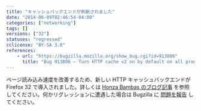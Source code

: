 ```yaml
---
title: "キャッシュバックエンドが刷新されました"
date: "2014-06-09T02:46:54-04:00"
categories: ["networking"]
tags: []
versions: ["32"]
statuses: "regressed"
cclicense: "BY-SA 3.0"
references:
    - url: "https://bugzilla.mozilla.org/show_bug.cgi?id=913806"
      title: "Bug 913806 – Turn HTTP cache v2 on by default on all products"
---
```

ページ読み込み速度を改善するため、新しい HTTP キャッシュバックエンドが Firefox 32 で導入されました。詳しくは [Honza Bambas のブログ記事](https://www.janbambas.cz/new-firefox-http-cache-enabled/) を参照してください。何かリグレッションに遭遇した場合は Bugzilla に [問題を報告](https://bugzilla.mozilla.org/enter_bug.cgi?product=Core&component=Networking%3A%20Cache) してください。
